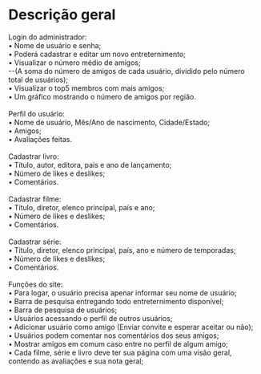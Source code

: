 # Descrição geral <br>
Login do administrador: <br>
• Nome de usuário e senha; <br>
• Poderá cadastrar e editar um novo entreternimento; <br>
• Visualizar o número médio de amigos; <br>
--(A soma do número de amigos de cada usuário, dividido pelo número total de usuários); <br>
• Visualizar o top5 membros com mais amigos; <br>
• Um gráfico mostrando o número de amigos por região. <br>
<br>
Perfil do usuário: <br>
• Nome de usuário, Mês/Ano de nascimento, Cidade/Estado; <br>
• Amigos; <br>
• Avaliações feitas. <br>
<br>
Cadastrar livro: <br>
• Título, autor, editora, país e ano de lançamento; <br>
• Número de likes e deslikes; <br> 
• Comentários. <br>
<br>
Cadastrar filme: <br>
• Título, diretor, elenco principal, país e ano; <br>
• Número de likes e deslikes; <br>
• Comentários. <br>
<br>
Cadastrar série: <br>
• Título, diretor, elenco principal, país, ano e número de temporadas; <br>
• Número de likes e deslikes; <br>
• Comentários. <br>
<br>
Funções do site: <br>
• Para logar, o usuário precisa apenar informar seu nome de usuário; <br>
• Barra de pesquisa entregando todo entreternimento disponível; <br>
• Barra de pesquisa de usuários; <br>
• Usuários acessando o perfil de outros usuários; <br>
• Adicionar usuário como amigo (Enviar convite e esperar aceitar ou não); <br>
• Usuários podem comentar nos comentários dos seus amigos; <br>
• Mostrar amigos em comum caso entre no perfil de algum amigo; <br>
• Cada filme, série e livro deve ter sua página com uma visão geral, contendo as avaliações e sua nota geral; <br>
